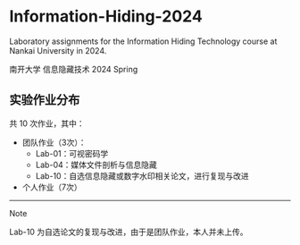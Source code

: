 # Information-Hiding-2024

Laboratory assignments for the Information Hiding Technology course at Nankai University in 2024.

南开大学 信息隐藏技术 2024 Spring

## 实验作业分布

共 10 次作业，其中：

- 团队作业（3次）：
  - Lab-01：可视密码学
  - Lab-04：媒体文件剖析与信息隐藏
  - Lab-10：自选信息隐藏或数字水印相关论文，进行复现与改进
- 个人作业（7次）

---

> [!NOTE]
>
> Lab-10 为自选论文的复现与改进，由于是团队作业，本人并未上传。
